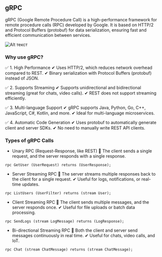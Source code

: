 ## gRPC

gRPC (Google Remote Procedure Call) is a high-performance framework for remote procedure calls (RPC) developed by Google. It is based on HTTP/2 and Protocol Buffers (protobuf) for data serialization, ensuring fast and efficient communication between services.

![Alt текст](/img/protocols/grpc.jpg)
### Why use gRPC?
✅ 1. High Performance
✔ Uses HTTP/2, which reduces network overhead compared to REST.
✔ Binary serialization with Protocol Buffers (protobuf) instead of JSON.

✅ 2. Supports Streaming
✔ Supports unidirectional and bidirectional streaming (great for chats, video calls).
✔ REST does not support streaming efficiently.

✅ 3. Multi-language Support
✔ gRPC supports Java, Python, Go, C++, JavaScript, C#, Kotlin, and more.
✔ Ideal for multi-language microservices.

✅ 4. Automatic Code Generation
✔ Uses protobuf to automatically generate client and server SDKs.
✔ No need to manually write REST API clients.

### Types of gRPC Calls
- Unary RPC (Request-Response, like REST)
📌 The client sends a single request, and the server responds with a single response.

```
rpc GetUser (UserRequest) returns (UserResponse);
```
- Server Streaming RPC
📌 The server streams multiple responses back to the client for a single request.
✔ Useful for logs, notifications, or real-time updates.

```
rpc ListUsers (UserFilter) returns (stream User);
```
- Client Streaming RPC
📌 The client sends multiple messages, and the server responds once.
✔ Useful for file uploads or batch data processing.

```
rpc SendLogs (stream LogMessage) returns (LogResponse);
```
- Bi-directional Streaming RPC
📌 Both the client and server send messages continuously in real time.
✔ Useful for chats, video calls, and IoT.

```
rpc Chat (stream ChatMessage) returns (stream ChatMessage);
```